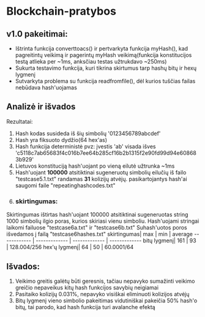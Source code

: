 # Blockchain-pratybos
## v1.0 pakeitimai:

- Ištrinta funkcija converttoacs() ir pertvarkyta funkcija myHash(), kad pagreitintų veikimą ir pagerintų myHash veikimą(funkcija konstitucijos testą atlieka per ~1ms, anksčiau testas užtrukdavo ~250ms)
- Sukurta testavimo funkcija, kuri tikrina skirtumus tarp hashų bitų ir hexų lygmenį
- Sutvarkyta problema su funkcija readfromfile(), dėl kurios tuščias failas nebūdava hash'uojamas

## Analizė ir išvados

Rezultatai:

1. Hash kodas susideda iš šių simbolių '0123456789abcdef'
2. Hash yra fiksuoto dydžio(64 hex'as)
3. Hash funkcija deterministė pvz: įvestis 'ab' visada išves 'c5118c7ab65683f4c016b7ee64b285cf16b2b1315f2e90fd99d94e608683b929'
4. Lietuvos konstituciją hash'uojant po vieną eilutė užtrunka ~1ms
5. Hash'uojant **100000** atsitiktinai sugeneruotų simbolių eilučių iš failo "testcase5.1.txt" randamas **31** kolizijų atvėjų. pasikartojantys hash'ai saugomi faile "repeatinghashcodes.txt"
6. ### skirtingumas:
Skirtingumas ištirtas hash'uojant 100000 atsitiktinai sugeneruotas string 1000 simbolių ilgio  poras, kurios skiriasi vienu simboliu.
Hash'uojami stringai laikomi failuose "testcase6a.txt" ir "testcase6b.txt"
Suhash'uotos poros išvedamos į failą "testcase6hashes.txt"
skirtingumas| max | min | average
------------ | ------------- | ------------- | -------------
bitų lygmenį| 161 | 93 | 128.004/256
hex'ų lygmenį| 64 | 50 | 60.0001/64

## Išvados:

1. Veikimo greitis galėtų būti geresnis, tačiau nepavyko sumažinti veikimo greičio nepaveikus kitų hash funkcijos savybių neigiamai
2. Pasitaiko kolizijų 0.031%, nepavyko visiškai eliminuoti kolizijos atvėjų
3. Bitų lygmenį vieno simbolio pakeitimas vidutiniškai pakeičia 50% hash'o bitų, tai parodo, kad hash funkcija turi avalanche efektą 
